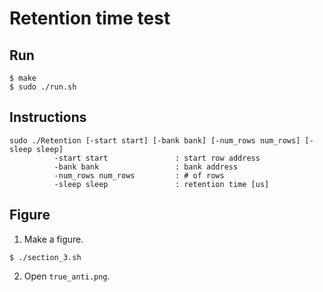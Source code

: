 # Retention time test

## Run

```
$ make
$ sudo ./run.sh
```

## Instructions

```
sudo ./Retention [-start start] [-bank bank] [-num_rows num_rows] [-sleep sleep]
          -start start               : start row address
          -bank bank                 : bank address
          -num_rows num_rows         : # of rows
          -sleep sleep               : retention time [us]
```

## Figure
1. Make a figure.
```
$ ./section_3.sh
```
2. Open `true_anti.png`.
